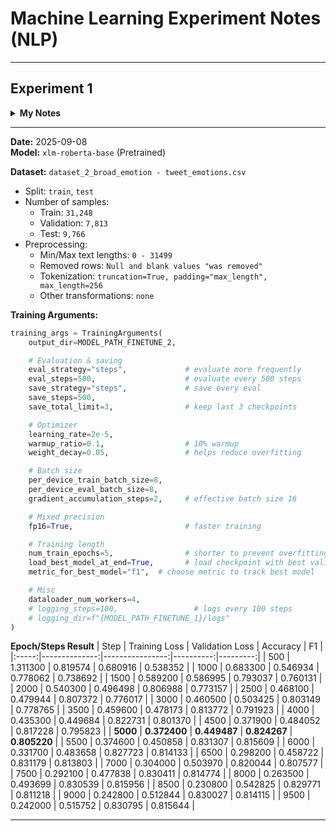 # Machine Learning Experiment Notes (NLP)

---

## Experiment 1

<details>
<summary><b>My Notes</b></summary>

- Best step: **5500**  
- F1 score peaked here → reliable improvement.  
- Should test longer training (beyond 9500) to confirm stability.  
- Min and max len are is weird because supposedly blank or null values should be dropped already.
- Model was still not evaluated using test set.
- In this model I did not override CrossEntropyLoss and default was used
- Focal loss is not used as well
- Slight errors were present in code 
```python
def tokenize_function(example):
    return tokenizer(example["text"], truncation=True, padding="max_length", max_length=256)

dataset_1_broad_emotion = dataset_2_specialize.map(tokenize_function, batched=True) # Should be re-assigned to itself
```
> The error should have no effect in the model because the variable name persisted in the actual training process/code.
</details>

---

**Date:** 2025-09-08  
**Model:** `xlm-roberta-base` (Pretrained)  

**Dataset:** `dataset_2_broad_emotion - tweet_emotions.csv`  
- Split: `train`, `test`  
- Number of samples:  
  - Train: `31,248` 
  - Validation: `7,813`  
  - Test: `9,766`  
- Preprocessing:  
  - Min/Max text lengths: `0 - 31499`  
  - Removed rows: `Null and blank values "was removed"`  
  - Tokenization: `truncation=True, padding="max_length", max_length=256`  
  - Other transformations: `none`  

**Training Arguments:**  
```python
training_args = TrainingArguments(
    output_dir=MODEL_PATH_FINETUNE_2,

    # Evaluation & saving
    eval_strategy="steps",             # evaluate more frequently
    eval_steps=500,                    # evaluate every 500 steps
    save_strategy="steps",             # save every eval
    save_steps=500,
    save_total_limit=3,                # keep last 3 checkpoints

    # Optimizer
    learning_rate=2e-5,
    warmup_ratio=0.1,                  # 10% warmup               
    weight_decay=0.05,                 # helps reduce overfitting

    # Batch size
    per_device_train_batch_size=8,
    per_device_eval_batch_size=8,
    gradient_accumulation_steps=2,     # effective batch size 16

    # Mixed precision
    fp16=True,                         # faster training

    # Training length
    num_train_epochs=5,                # shorter to prevent overfitting
    load_best_model_at_end=True,       # load checkpoint with best validation loss
    metric_for_best_model="f1",  # choose metric to track best model

    # Misc
    dataloader_num_workers=4,
    # logging_steps=100,                 # logs every 100 steps
    # logging_dir=f"{MODEL_PATH_FINETUNE_1}/logs"
)
```
**Epoch/Steps Result**
| Step  | Training Loss | Validation Loss | Accuracy  | F1       |
|:-----:|--------------:|----------------:|----------:|---------:|
| 500   | 1.311300      | 0.819574        | 0.680916  | 0.538352 |
| 1000  | 0.683300      | 0.546934        | 0.778062  | 0.738692 |
| 1500  | 0.589200      | 0.586995        | 0.793037  | 0.760131 |
| 2000  | 0.540300      | 0.496498        | 0.806988  | 0.773157 |
| 2500  | 0.468100      | 0.479944        | 0.807372  | 0.776017 |
| 3000  | 0.460500      | 0.503425        | 0.803149  | 0.778765 |
| 3500  | 0.459600      | 0.478173        | 0.813772  | 0.791923 |
| 4000  | 0.435300      | 0.449684        | 0.822731  | 0.801370 |
| 4500  | 0.371900      | 0.484052        | 0.817228  | 0.795823 |
| **5000**  | **0.372400**      | **0.449487**    | **0.824267** | **0.805220** |
| 5500  | 0.374600      | 0.450858        | 0.831307  | 0.815609 |
| 6000  | 0.331700      | 0.483658        | 0.827723  | 0.814133 |
| 6500  | 0.298200      | 0.458722        | 0.831179  | 0.813803 |
| 7000  | 0.304000      | 0.503970        | 0.820044  | 0.807577 |
| 7500  | 0.292100      | 0.477838        | 0.830411  | 0.814774 |
| 8000  | 0.263500      | 0.493699        | 0.830539  | 0.815956 |
| 8500  | 0.230800      | 0.542825        | 0.829771  | 0.811218 |
| 9000  | 0.242800      | 0.512844        | 0.830027  | 0.814115 |
| 9500  | 0.242000      | 0.515752        | 0.830795  | 0.815644 |

---
